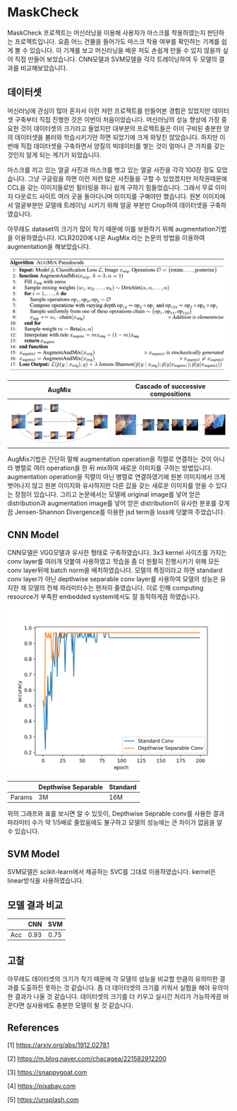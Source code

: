 # MaskCheck
MaskCheck 프로젝트는 머신러닝을 이용해 사용자가 마스크를 착용하였는지 판단하는 프로젝트입니다. 
요즘 어느 건물을 들어가도 마스크 착용 여부를 확인하는 기계를 쉽게 볼 수 있습니다. 이 기계를 보고 머신러닝을 배운 저도 손쉽게
만들 수 있지 않을까 싶어 직접 만들어 보았습니다. CNN모델과 SVM모델을 각각 트레이닝하여 두 모델의 결과를 비교해보았습니다.

## 데이터셋 
머신러닝에 관심이 많아 혼자서 이런 저런 프로젝트를 만들어본 경험은 있었지만 데이터셋 구축부터 직접 진행한 것은 이번이
처음이었습니다. 머신러닝의 성능 향상에 가장 중요한 것이 데이터셋의 크기라고 들었지만 대부분의 프로젝트들은 이미 구비된 
충분한 양의 데이터셋을 불러와 학습시키기만 하면 되었기에 크게 와닿진 않았습니다. 하지만 이번에 직접 데이터셋을 구축하면서
양질의 빅데이터를 쌓는 것이 얼마나 큰 가치를 갖는 것인지 알게 되는 계기가 되었습니다.

마스크를 끼고 있는 얼굴 사진과 마스크를 벗고 있는 얼굴 사진을 각각 100장 정도 모았습니다. 그냥 구글링을 하면 이런 저런 많은 사진들을
구할 수 있었겠지만 저작권때문에 CCL을 갖는 이미지들로만 필터링을 하니 쉽게 구하기 힘들었습니다. 그래서 무료 이미지 다운로드 사이트
여러 곳을 돌아다니며 이미지를 구해야만 했습니다. 원본 이미지에서 얼굴부분만 모델에
트레이닝 시키기 위해 얼굴 부분만 Crop하여 데이터셋을 구축하였습니다.

아무래도 dataset의 크기가 많이 작기 때문에 이를 보완하기 위해 augmentation기법을 이용하였습니다. ICLR2020에 나온 AugMix
라는 논문의 방법을 이용하여 augmentation을 해보았습니다.

![AugMix Pseudocode](./misc/AugMix_Pseudocode.png)

| AugMix | Cascade of successive compositions |
| ------ | ------------ |
| ![augmix](./misc/augmix.png) |   ![cascade](./misc/cascade.png) |  

AugMix기법은 간단히 말해 augmentation operation을 직렬로 연결하는 것이 아니라 병렬로 여러 operation을 한 뒤
mix하여 새로운 이미지를 구하는 방법입니다. augmentation operation을 직렬이 아닌 병렬로 연결하였기에 원본 이미지에서
크게 벗어나지 않고 원본 이미지와 유사하지만 다른 값을 갖는 새로운 이미지를 얻을 수 있다는 장점이 있습니다. 그리고 논문에서는
모델에 original image를 넣어 얻은 distribution과 augmentation image를 넣어 얻은 distribution이 유사한
분포를 갖게끔 Jensen-Shannon Divergence를 이용한 jsd term을 loss에 덧붙여 주었습니다.

## CNN Model

CNN모델은 VGG모델과 유사한 형태로 구축하였습니다. 3x3 kernel 사이즈를 가지는 conv layer를 여러개 덧붙여 사용하였고
학습을 좀 더 원활히 진행시키기 위해 모든 conv layer뒤에 batch norm을 배치하였습니다. 모델의 특징이라고 하면 standard
conv layer가 아닌 depthwise separable conv layer를 사용하여 모델의 성능은 유지한 채 모델의 전체 파라미터수는 현저히
줄였습니다. 이로 인해 computing resource가 부족한 embedded system에서도 잘 동작하게끔 하였습니다.

![accuracy](./misc/accuracy.png)

|        | Depthwise Separable | Standard |
| ------ | ------------------- | -------- |
| Params | 3M                  | 16M      |

위의 그래프와 표를 보시면 알 수 있듯이, Depthwise Seprable conv를 사용한 결과 파라미터 수가 약 1/5배로 줄었음에도 불구하고 모델의
성능에는 큰 차이가 없음을 알 수 있습니다.

## SVM Model
SVM모델은 scikit-learn에서 제공하는 SVC를 그대로 이용하였습니다. kernel은 linear방식을 사용하였습니다.

## 모델 결과 비교

|      |  CNN  |  SVM  |
| ---- | ----- | ----- |
| Acc  | 0.93  | 0.75  |
 

## 고찰

아무래도 데이터셋의 크기가 작기 때문에 각 모델의 성능을 비교할 만큼의 유의미한 결과를 도출하진 못하는 것 같습니다.
좀 더 데이터셋의 크기를 키워서 실험을 해야 유의미한 결과가 나올 것 같습니다. 데이터셋의 크기를 더 키우고 실시간 처리가
가능하게끔 바꾼다면 실사용에도 충분한 모델이 될 것 같습니다.

## References

[1] https://arxiv.org/abs/1912.02781

[2] https://m.blog.naver.com/chacagea/221582912200

[3] https://snappygoat.com

[4] https://pixabay.com

[5] https://unsplash.com